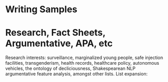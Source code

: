 # Writing Samples
# Research, Fact Sheets, Argumentative, APA, etc
Research interests: surveillance, marginalized young people, safe injection facilities, transgenderism, health records, healthcare policy, autonomous vehicles, the ontology of decliciousness, Shakespearean NLP argumentative feature analysis, amongst other lists.
List expansion:
